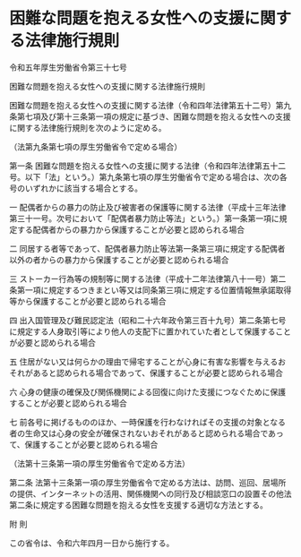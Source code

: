 # 困難な問題を抱える女性への支援に関する法律施行規則

令和五年厚生労働省令第三十七号

困難な問題を抱える女性への支援に関する法律施行規則

困難な問題を抱える女性への支援に関する法律（令和四年法律第五十二号）第九条第七項及び第十三条第一項の規定に基づき、困難な問題を抱える女性への支援に関する法律施行規則を次のように定める。

（法第九条第七項の厚生労働省令で定める場合）

第一条 困難な問題を抱える女性への支援に関する法律（令和四年法律第五十二号。以下「法」という。）第九条第七項の厚生労働省令で定める場合は、次の各号のいずれかに該当する場合とする。

一 配偶者からの暴力の防止及び被害者の保護等に関する法律（平成十三年法律第三十一号。次号において「配偶者暴力防止等法」という。）第一条第一項に規定する配偶者からの暴力から保護することが必要と認められる場合

二 同居する者等であって、配偶者暴力防止等法第一条第三項に規定する配偶者以外の者からの暴力から保護することが必要と認められる場合

三 ストーカー行為等の規制等に関する法律（平成十二年法律第八十一号）第二条第一項に規定するつきまとい等又は同条第三項に規定する位置情報無承諾取得等から保護することが必要と認められる場合

四 出入国管理及び難民認定法（昭和二十六年政令第三百十九号）第二条第七号に規定する人身取引等により他人の支配下に置かれていた者として保護することが必要と認められる場合

五 住居がない又は何らかの理由で帰宅することが心身に有害な影響を与えるおそれがあると認められる場合であって、保護することが必要と認められる場合

六 心身の健康の確保及び関係機関による回復に向けた支援につなぐために保護することが必要と認められる場合

七 前各号に掲げるもののほか、一時保護を行わなければその支援の対象となる者の生命又は心身の安全が確保されないおそれがあると認められる場合であって、保護することが必要と認められる場合

（法第十三条第一項の厚生労働省令で定める方法）

第二条 法第十三条第一項の厚生労働省令で定める方法は、訪問、巡回、居場所の提供、インターネットの活用、関係機関への同行及び相談窓口の設置その他法第二条に規定する困難な問題を抱える女性を支援する適切な方法とする。

附 則

この省令は、令和六年四月一日から施行する。
